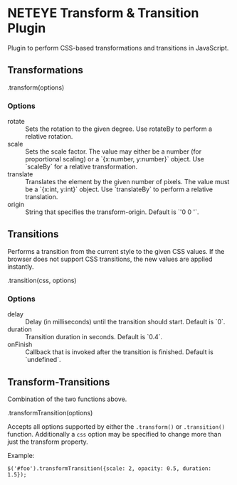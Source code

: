 NETEYE Transform & Transition Plugin
====================================

Plugin to perform CSS-based transformations and transitions in JavaScript.

Transformations
---------------

.transform(options)

### Options

<dl>
<dt>rotate</dt>
<dd>Sets the rotation to the given degree. Use rotateBy to perform a relative rotation.</dd>

<dt>scale</dt>
<dd>Sets the scale factor. The value may either be a number (for proportional scaling) or 
a `{x:number, y:number}` object. Use `scaleBy` for a relative transformation.</dd>

<dt>translate</dt>
<dd>Translates the element by the given number of pixels. The value must be a `{x:int, y:int}` object.
Use `translateBy` to perform a relative translation.</dd>

<dt>origin</dt>
<dd>String that specifies the transform-origin. Default is `'0 0 '`.</dd>
</dl>


Transitions
-----------

Performs a transition from the current style to the given CSS values. If the browser does not
support CSS transitions, the new values are applied instantly.

.transition(css, options)

### Options

<dl>
<dt>delay</dt>
<dd>Delay (in milliseconds) until the transition should start. Default is `0`.</dd>

<dt>duration</dt>
<dd>Transition duration in seconds. Default is `0.4`.</dd>

<dt>onFinish</dt>
<dd>Callback that is invoked after the transition is finished. Default is `undefined`.</dd>


Transform-Transitions
---------------------

Combination of the two functions above.

.transformTransition(options)

Accepts all options supported by either the `.transform()` or `.transition()` function. 
Additionally a `css` option may be specified to change more than just the transform property.

Example:

    $('#foo').transformTransition({scale: 2, opacity: 0.5, duration: 1.5});